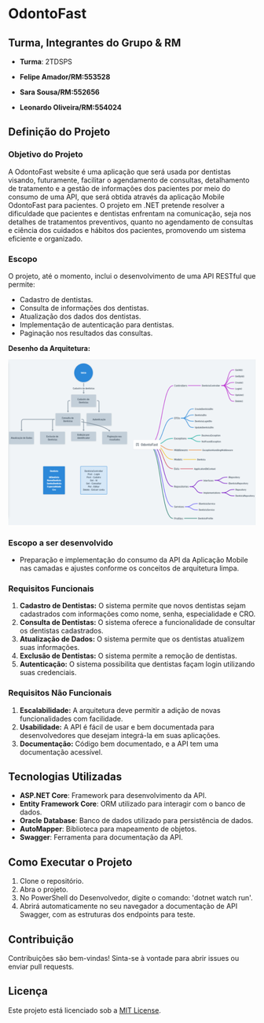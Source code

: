 # OdontoFast
## **Turma, Integrantes do Grupo & RM**  
   - **Turma**: 2TDSPS

   - **Felipe Amador/RM:553528**
   - **Sara Sousa/RM:552656**
   - **Leonardo Oliveira/RM:554024**


## Definição do Projeto

### Objetivo do Projeto
A OdontoFast website é uma aplicação que será usada por dentistas visando, futuramente, facilitar o agendamento de consultas, detalhamento de tratamento e a gestão de informações dos pacientes por meio do consumo de uma API, que será obtida através da aplicação Mobile OdontoFast para pacientes. O projeto em .NET pretende resolver a dificuldade que pacientes e dentistas enfrentam na comunicação, seja nos detalhes de tratamentos preventivos, quanto no agendamento de consultas e ciência dos cuidados e hábitos dos pacientes, promovendo um sistema eficiente e organizado.

### Escopo
O projeto, até o momento, inclui o desenvolvimento de uma API RESTful que permite:
- Cadastro de dentistas.
- Consulta de informações dos dentistas.
- Atualização dos dados dos dentistas.
- Implementação de autenticação para dentistas.
- Paginação nos resultados das consultas.

**Desenho da Arquitetura:**

![Cronograma](imgs-readme/arquitetura.png)

### Escopo a ser desenvolvido
- Preparação e implementação do consumo da API da Aplicação Mobile nas camadas e ajustes conforme os conceitos de arquitetura limpa.

### Requisitos Funcionais
1. **Cadastro de Dentistas:** O sistema permite que novos dentistas sejam cadastrados com informações como nome, senha, especialidade e CRO.
2. **Consulta de Dentistas:** O sistema oferece a funcionalidade de consultar os dentistas cadastrados.
3. **Atualização de Dados:** O sistema permite que os dentistas atualizem suas informações.
4. **Exclusão de Dentistas:** O sistema permite a remoção de dentistas.
5. **Autenticação:** O sistema possibilita que dentistas façam login utilizando suas credenciais.

### Requisitos Não Funcionais
1. **Escalabilidade:** A arquitetura deve permitir a adição de novas funcionalidades com facilidade.
2. **Usabilidade:** A API é fácil de usar e bem documentada para desenvolvedores que desejam integrá-la em suas aplicações.
3. **Documentação:** Código bem documentado, e a API tem uma documentação acessível.

## Tecnologias Utilizadas
- **ASP.NET Core**: Framework para desenvolvimento da API.
- **Entity Framework Core**: ORM utilizado para interagir com o banco de dados.
- **Oracle Database**: Banco de dados utilizado para persistência de dados.
- **AutoMapper**: Biblioteca para mapeamento de objetos.
- **Swagger**: Ferramenta para documentação da API.

## Como Executar o Projeto
1. Clone o repositório.
2. Abra o projeto.
3. No PowerShell do Desenvolvedor, digite o comando: 'dotnet watch run'.
4. Abrirá automaticamente no seu navegador a documentação de API Swagger, com as estruturas dos endpoints para teste.

## Contribuição
Contribuições são bem-vindas! Sinta-se à vontade para abrir issues ou enviar pull requests.

## Licença
Este projeto está licenciado sob a [MIT License](LICENSE).

